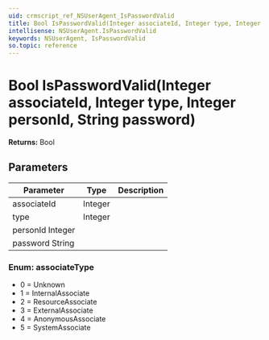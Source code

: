 ```yaml
---
uid: crmscript_ref_NSUserAgent_IsPasswordValid
title: Bool IsPasswordValid(Integer associateId, Integer type, Integer personId, String password)
intellisense: NSUserAgent.IsPasswordValid
keywords: NSUserAgent, IsPasswordValid
so.topic: reference
---
```


# Bool IsPasswordValid(Integer associateId, Integer type, Integer personId, String password)

**Returns:** Bool

## Parameters

| Parameter | Type | Description |
|---|---|---|
| associateId | Integer | |
| type | Integer | |
| personId Integer | | |
| password String | | |

### Enum: associateType

* 0 = Unknown
* 1 = InternalAssociate
* 2 = ResourceAssociate
* 3 = ExternalAssociate
* 4 = AnonymousAssociate
* 5 = SystemAssociate
